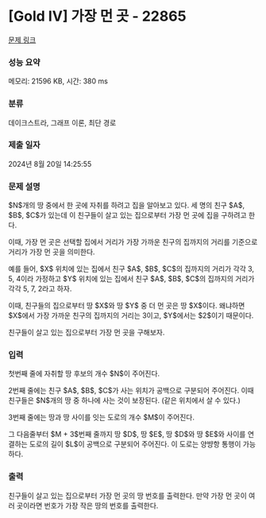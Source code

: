 # [Gold IV] 가장 먼 곳 - 22865 

[문제 링크](https://www.acmicpc.net/problem/22865) 

### 성능 요약

메모리: 21596 KB, 시간: 380 ms

### 분류

데이크스트라, 그래프 이론, 최단 경로

### 제출 일자

2024년 8월 20일 14:25:55

### 문제 설명

<p>$N$개의 땅 중에서 한 곳에 자취를 하려고 집을 알아보고 있다. 세 명의 친구 $A$, $B$, $C$가 있는데 이 친구들이 살고 있는 집으로부터 가장 먼 곳에 집을 구하려고 한다.</p>

<p>이때, 가장 먼 곳은 선택할 집에서 거리가 가장 가까운 친구의 집까지의 거리를 기준으로 거리가 가장 먼 곳을 의미한다.</p>

<p>예를 들어, $X$ 위치에 있는 집에서 친구 $A$, $B$, $C$의 집까지의 거리가 각각 3, 5, 4이라 가정하고 $Y$ 위치에 있는 집에서 친구 $A$, $B$, $C$의 집까지의 거리가 각각 5, 7, 2라고 하자.</p>

<p>이때, 친구들의 집으로부터 땅 $X$와 땅 $Y$ 중 더 먼 곳은 땅 $X$이다. 왜냐하면 $X$에서 가장 가까운 친구의 집까지의 거리는 3이고, $Y$에서는 $2$이기 때문이다.</p>

<p>친구들이 살고 있는 집으로부터 가장 먼 곳을 구해보자.</p>

### 입력 

 <p>첫번째 줄에 자취할 땅 후보의 개수 $N$이 주어진다.</p>

<p>2번째 줄에는 친구 $A$, $B$, $C$가 사는 위치가 공백으로 구분되어 주어진다. 이때 친구들은 $N$개의 땅 중 하나에 사는 것이 보장된다. (같은 위치에서 살 수 있다.)</p>

<p>3번째 줄에는 땅과 땅 사이를 잇는 도로의 개수 $M$이 주어진다.</p>

<p>그 다음줄부터 $M + 3$번째 줄까지 땅 $D$, 땅 $E$, 땅 $D$와 땅 $E$와 사이를 연결하는 도로의 길이 $L$이 공백으로 구분되어 주어진다. 이 도로는 양뱡항 통행이 가능하다.</p>

### 출력 

 <p>친구들이 살고 있는 집으로부터 가장 먼 곳의 땅 번호를 출력한다. 만약 가장 먼 곳이 여러 곳이라면 번호가 가장 작은 땅의 번호를 출력한다.</p>

